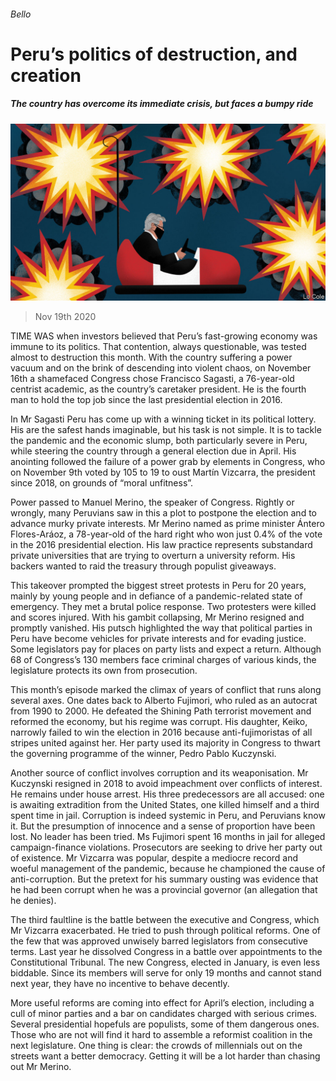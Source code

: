 ###### Bello

# Peru’s politics of destruction, and creation 

##### The country has overcome its immediate crisis, but faces a bumpy ride 

![image](images/20201121_AMD001_0.jpg) 

> Nov 19th 2020 

TIME WAS when investors believed that Peru’s fast-growing economy was immune to its politics. That contention, always questionable, was tested almost to destruction this month. With the country suffering a power vacuum and on the brink of descending into violent chaos, on November 16th a shamefaced Congress chose Francisco Sagasti, a 76-year-old centrist academic, as the country’s caretaker president. He is the fourth man to hold the top job since the last presidential election in 2016.

In Mr Sagasti Peru has come up with a winning ticket in its political lottery. His are the safest hands imaginable, but his task is not simple. It is to tackle the pandemic and the economic slump, both particularly severe in Peru, while steering the country through a general election due in April. His anointing followed the failure of a power grab by elements in Congress, who on November 9th voted by 105 to 19 to oust Martín Vizcarra, the president since 2018, on grounds of “moral unfitness”.


Power passed to Manuel Merino, the speaker of Congress. Rightly or wrongly, many Peruvians saw in this a plot to postpone the election and to advance murky private interests. Mr Merino named as prime minister Ántero Flores-Aráoz, a 78-year-old of the hard right who won just 0.4% of the vote in the 2016 presidential election. His law practice represents substandard private universities that are trying to overturn a university reform. His backers wanted to raid the treasury through populist giveaways.

This takeover prompted the biggest street protests in Peru for 20 years, mainly by young people and in defiance of a pandemic-related state of emergency. They met a brutal police response. Two protesters were killed and scores injured. With his gambit collapsing, Mr Merino resigned and promptly vanished. His putsch highlighted the way that political parties in Peru have become vehicles for private interests and for evading justice. Some legislators pay for places on party lists and expect a return. Although 68 of Congress’s 130 members face criminal charges of various kinds, the legislature protects its own from prosecution.

This month’s episode marked the climax of years of conflict that runs along several axes. One dates back to Alberto Fujimori, who ruled as an autocrat from 1990 to 2000. He defeated the Shining Path terrorist movement and reformed the economy, but his regime was corrupt. His daughter, Keiko, narrowly failed to win the election in 2016 because anti-fujimoristas of all stripes united against her. Her party used its majority in Congress to thwart the governing programme of the winner, Pedro Pablo Kuczynski.

Another source of conflict involves corruption and its weaponisation. Mr Kuczynski resigned in 2018 to avoid impeachment over conflicts of interest. He remains under house arrest. His three predecessors are all accused: one is awaiting extradition from the United States, one killed himself and a third spent time in jail. Corruption is indeed systemic in Peru, and Peruvians know it. But the presumption of innocence and a sense of proportion have been lost. No leader has been tried. Ms Fujimori spent 16 months in jail for alleged campaign-finance violations. Prosecutors are seeking to drive her party out of existence. Mr Vizcarra was popular, despite a mediocre record and woeful management of the pandemic, because he championed the cause of anti-corruption. But the pretext for his summary ousting was evidence that he had been corrupt when he was a provincial governor (an allegation that he denies).

The third faultline is the battle between the executive and Congress, which Mr Vizcarra exacerbated. He tried to push through political reforms. One of the few that was approved unwisely barred legislators from consecutive terms. Last year he dissolved Congress in a battle over appointments to the Constitutional Tribunal. The new Congress, elected in January, is even less biddable. Since its members will serve for only 19 months and cannot stand next year, they have no incentive to behave decently.

More useful reforms are coming into effect for April’s election, including a cull of minor parties and a bar on candidates charged with serious crimes. Several presidential hopefuls are populists, some of them dangerous ones. Those who are not will find it hard to assemble a reformist coalition in the next legislature. One thing is clear: the crowds of millennials out on the streets want a better democracy. Getting it will be a lot harder than chasing out Mr Merino.

